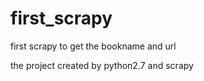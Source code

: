 # first_scrapy
first scrapy to get the bookname and url

the project created by python2.7 and scrapy
